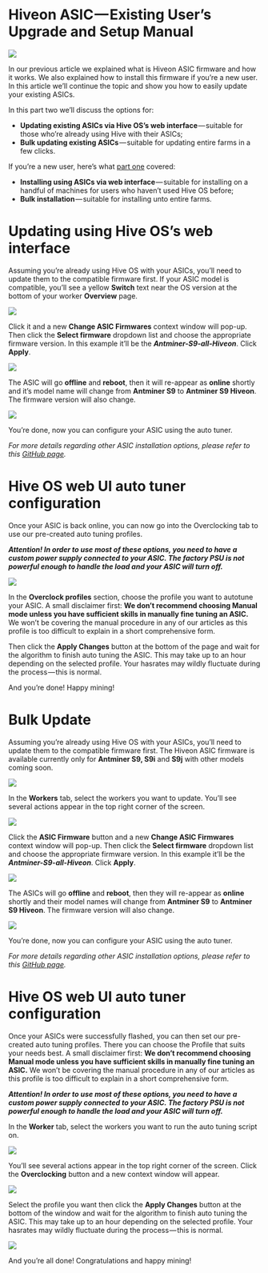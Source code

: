 # Hiveon ASIC — Existing User’s Upgrade and Setup Manual

<img
  src="https://github.com/minershive/hiveon-kb/raw/master/images/hiveon_asic_old/header.jpeg?sanitize=true" data-canonical-src="https://github.com/minershive/hiveon-kb/raw/master/images/hiveon_asic_old/header.jpeg"
  />

In our previous article we explained what is Hiveon ASIC firmware and how it works. We also explained how to install this firmware if you’re a new user. In this article we’ll continue the topic and show you how to easily update your existing ASICs.

In this part two we’ll discuss the options for:

* __Updating existing ASICs via Hive OS’s web interface__ — suitable for those who’re already using Hive with their ASICs;
* __Bulk updating existing ASICs__ — suitable for updating entire farms in a few clicks.

If you’re a new user, here’s what [part one](/guides/hiveon_asic.md) covered:

* __Installing using ASICs via web interface__ — suitable for installing on a handful of machines for users who haven’t used Hive OS before;
* __Bulk installation__ — suitable for installing unto entire farms.

# Updating using Hive OS’s web interface
Assuming you’re already using Hive OS with your ASICs, you’ll need to update them to the compatible firmware first. If your ASIC model is compatible, you’ll see a yellow **Switch** text near the OS version at the bottom of your worker **Overview** page.

<img
  src="https://github.com/minershive/hiveon-kb/raw/master/images/hiveon_asic_old/switch.png?sanitize=true" data-canonical-src="https://github.com/minershive/hiveon-kb/raw/master/images/hiveon_asic_old/switch.png"
  />

Click it and a new **Change ASIC Firmwares** context window will pop-up. Then click the **Select firmware** dropdown list and choose the appropriate firmware version. In this example it’ll be the _**Antminer-S9-all-Hiveon**_. Click **Apply**.

<img
  src="https://github.com/minershive/hiveon-kb/raw/master/images/hiveon_asic_old/hiveos_firmware.png?sanitize=true" data-canonical-src="https://github.com/minershive/hiveon-kb/raw/master/images/hiveon_asic_old/hiveos_firmware.png"
  />

The ASIC will go **offline** and **reboot**, then it will re-appear as **online** shortly and it’s model name will change from **Antminer S9** to **Antminer S9 Hiveon**. The firmware version will also change.

<img
  src="https://github.com/minershive/hiveon-kb/raw/master/images/hiveon_asic_old/hiveon_asic.jpeg?sanitize=true" data-canonical-src="https://github.com/minershive/hiveon-kb/raw/master/images/hiveon_asic_old/hiveon_asic.jpeg"
  />

You’re done, now you can configure your ASIC using the auto tuner.

_For more details regarding other ASIC installation options, please refer to this [GitHub page](https://github.com/minershive/hiveos-asic)._

# Hive OS web UI auto tuner configuration
Once your ASIC is back online, you can now go into the Overclocking tab to use our pre-created auto tuning profiles.

_**Attention! In order to use most of these options, you need to have a custom power supply connected to your ASIC. The factory PSU is not powerful enough to handle the load and your ASIC will turn off.**_

<img
  src="https://github.com/minershive/hiveon-kb/raw/master/images/hiveon_asic_old/profiles.png?sanitize=true" data-canonical-src="https://github.com/minershive/hiveon-kb/raw/master/images/hiveon_asic_old/profiles.png"
  />

In the **Overclock profiles** section, choose the profile you want to autotune your ASIC. A small disclaimer first: **We don’t recommend choosing Manual mode unless you have sufficient skills in manually fine tuning an ASIC.** We won’t be covering the manual procedure in any of our articles as this profile is too difficult to explain in a short comprehensive form.

Then click the **Apply Changes** button at the bottom of the page and wait for the algorithm to finish auto tuning the ASIC. This may take up to an hour depending on the selected profile. Your hasrates may wildly fluctuate during the process — this is normal.

And you’re done! Happy mining!

# Bulk Update
Assuming you’re already using Hive OS with your ASICs, you’ll need to update them to the compatible firmware first. The Hiveon ASIC firmware is available currently only for **Antminer S9, S9i** and **S9j** with other models coming soon.

<img
  src="https://github.com/minershive/hiveon-kb/raw/master/images/hiveon_asic_old/asic_list.png?sanitize=true" data-canonical-src="https://github.com/minershive/hiveon-kb/raw/master/images/hiveon_asic_old/asic_list.png"
  />

In the **Workers** tab, select the workers you want to update. You’ll see several actions appear in the top right corner of the screen.

<img
  src="https://github.com/minershive/hiveon-kb/raw/master/images/hiveon_asic_old/asic_update.png?sanitize=true" data-canonical-src="https://github.com/minershive/hiveon-kb/raw/master/images/hiveon_asic_old/asic_update.png"
  />

Click the **ASIC Firmware** button and a new **Change ASIC Firmwares** context window will pop-up. Then click the **Select firmware** dropdown list and choose the appropriate firmware version. In this example it’ll be the _**Antminer-S9-all-Hiveon**_. Click **Apply**.

<img
  src="https://github.com/minershive/hiveon-kb/raw/master/images/hiveon_asic_old/hiveos_firmware.png?sanitize=true" data-canonical-src="https://github.com/minershive/hiveon-kb/raw/master/images/hiveon_asic_old/hiveos_firmware.png"
  />

The ASICs will go **offline** and **reboot**, then they will re-appear as **online** shortly and their model names will change from **Antminer S9** to **Antminer S9 Hiveon**. The firmware version will also change.

<img
  src="https://github.com/minershive/hiveon-kb/raw/master/images/hiveon_asic_old/hiveon_asic.jpeg?sanitize=true" data-canonical-src="https://github.com/minershive/hiveon-kb/raw/master/images/hiveon_asic_old/hiveon_asic.jpeg"
  />

You’re done, now you can configure your ASIC using the auto tuner.

_For more details regarding other ASIC installation options, please refer to this [GitHub page](https://github.com/minershive/hiveos-asic)._

# Hive OS web UI auto tuner configuration
Once your ASICs were successfully flashed, you can then set our pre-created auto tuning profiles. There you can choose the Profile that suits your needs best. A small disclaimer first: **We don’t recommend choosing Manual mode unless you have sufficient skills in manually fine tuning an ASIC.** We won’t be covering the manual procedure in any of our articles as this profile is too difficult to explain in a short comprehensive form.

_**Attention! In order to use most of these options, you need to have a custom power supply connected to your ASIC. The factory PSU is not powerful enough to handle the load and your ASIC will turn off.**_

In the **Worker** tab, select the workers you want to run the auto tuning script on.

<img
  src="https://github.com/minershive/hiveon-kb/raw/master/images/hiveon_asic_old/asic_list.png?sanitize=true" data-canonical-src="https://github.com/minershive/hiveon-kb/raw/master/images/hiveon_asic_old/asic_list.png"
  />

You’ll see several actions appear in the top right corner of the screen. Click the **Overclocking** button and a new context window will appear.

<img
  src="https://github.com/minershive/hiveon-kb/raw/master/images/hiveon_asic_old/asic_oc.png?sanitize=true" data-canonical-src="https://github.com/minershive/hiveon-kb/raw/master/images/hiveon_asic_old/asic_oc.png"
  />

Select the profile you want then click the **Apply Changes** button at the bottom of the window and wait for the algorithm to finish auto tuning the ASIC. This may take up to an hour depending on the selected profile. Your hasrates may wildly fluctuate during the process — this is normal.

<img
  src="https://github.com/minershive/hiveon-kb/raw/master/images/hiveon_asic_old/asic_profiles.png?sanitize=true" data-canonical-src="https://github.com/minershive/hiveon-kb/raw/master/images/hiveon_asic_old/asic_profiles.png"
  />

And you’re all done! Congratulations and happy mining!
